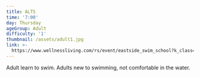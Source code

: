 ```yaml
---
title: ALTS
time: '7:00'
day: Thursday
ageGroup: Adult
difficulty: '1'
thumbnail: /assets/adult1.jpg
link: >-
  https://www.wellnessliving.com/rs/event/eastside_swim_school?k_class=93118&k_class_tab=10915
---
```

Adult learn to swim. Adults new to swimming, not comfortable in the water.

